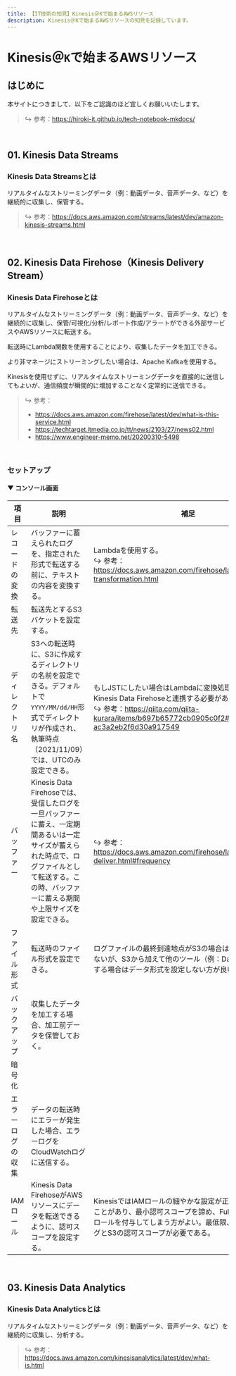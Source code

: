 ```yaml
---
title: 【IT技術の知見】Kinesis＠Kで始まるAWSリソース
description: Kinesis＠Kで始まるAWSリソースの知見を記録しています。
---
```


# Kinesis＠```K```で始まるAWSリソース

## はじめに

本サイトにつきまして、以下をご認識のほど宜しくお願いいたします。



> ↪️ 参考：https://hiroki-it.github.io/tech-notebook-mkdocs/

<br>

## 01. Kinesis Data Streams

### Kinesis Data Streamsとは

リアルタイムなストリーミングデータ（例：動画データ、音声データ、など）を継続的に収集し、保管する。



> ↪️ 参考：https://docs.aws.amazon.com/streams/latest/dev/amazon-kinesis-streams.html

<br>

## 02. Kinesis Data Firehose（Kinesis Delivery Stream）

### Kinesis Data Firehoseとは

リアルタイムなストリーミングデータ（例：動画データ、音声データ、など）を継続的に収集し、保管/可視化/分析/レポート作成/アラートができる外部サービスやAWSリソースに転送する。

転送時にLambda関数を使用することにより、収集したデータを加工できる。

より非マネージにストリーミングしたい場合は、Apache Kafkaを使用する。

Kinesisを使用せずに、リアルタイムなストリーミングデータを直接的に送信してもよいが、通信頻度が瞬間的に増加することなく定常的に送信できる。



> ↪️ 参考：
>
> - https://docs.aws.amazon.com/firehose/latest/dev/what-is-this-service.html
> - https://techtarget.itmedia.co.jp/tt/news/2103/27/news02.html
> - https://www.engineer-memo.net/20200310-5498

<br>

### セットアップ

#### ▼ コンソール画面

| 項目       | 説明                                                                                                                                | 補足                                                                                                                                                                       |
|------------|-------------------------------------------------------------------------------------------------------------------------------------|----------------------------------------------------------------------------------------------------------------------------------------------------------------------------|
| レコードの変換  | バッファーに蓄えられたログを、指定された形式で転送する前に、テキストの内容を変換する。                                                                             | Lambdaを使用する。<br>↪️ 参考：https://docs.aws.amazon.com/firehose/latest/dev/data-transformation.html                                                                         |
| 転送先     | 転送先とするS3バケットを設定する。                                                                                                             |                                                                                                                                                                            |
| ディレクトリ名   | S3への転送時に、S3に作成するディレクトリの名前を設定できる。デフォルトで```YYYY/MM/dd/HH```形式でディレクトリが作成され、執筆時点（2021/11/09）では、UTCのみ設定できる。           | もしJSTにしたい場合はLambdaに変換処理を実装し、Kinesis Data Firehoseと連携する必要がある。<br>↪️ 参考：https://qiita.com/qiita-kurara/items/b697b65772cb0905c0f2#comment-ac3a2eb2f6d30a917549 |
| バッファー      | Kinesis Data Firehoseでは、受信したログを一旦バッファーに蓄え、一定期間あるいは一定サイズが蓄えられた時点で、ログファイルとして転送する。この時、バッファーに蓄える期間や上限サイズを設定できる。 | ↪️ 参考：https://docs.aws.amazon.com/firehose/latest/dev/basic-deliver.html#frequency                                                                                       |
| ファイル形式   | 転送時のファイル形式を設定できる。                                                                                                            | ログファイルの最終到達地点がS3の場合は圧縮形式で問題ないが、S3から加えて他のツール（例：Datadog）に転送する場合はデータ形式を設定しない方が良い。                                                                  |
| バックアップ     | 収集したデータを加工する場合、加工前データを保管しておく。                                                                                            |                                                                                                                                                                            |
| 暗号化     |                                                                                                                                     |                                                                                                                                                                            |
| エラーログの収集 | データの転送時にエラーが発生した場合、エラーログをCloudWatchログに送信する。                                                                                |                                                                                                                                                                            |
| IAMロール     | Kinesis Data FirehoseがAWSリソースにデータを転送できるように、認可スコープを設定する。                                                                       | KinesisではIAMロールの細やかな設定が正しく動作しないことがあり、最小認可スコープを諦め、FullAccess権限のロールを付与してしまう方がよい。最低限、CloudWatchログとS3の認可スコープが必要である。                                     |

<br>

## 03. Kinesis Data Analytics

### Kinesis Data Analyticsとは

リアルタイムなストリーミングデータ（例：動画データ、音声データ、など）を継続的に収集し、分析する。



> ↪️ 参考：https://docs.aws.amazon.com/kinesisanalytics/latest/dev/what-is.html

<br>
